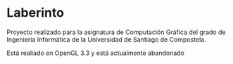 # Laberinto

Proyecto realizado para la asignatura de Computación Gráfica del grado de Ingeniería Informática de la Universidad de Santiago de Compostela.

Está realiado en OpenGL 3.3 y está actualmente abandonado

